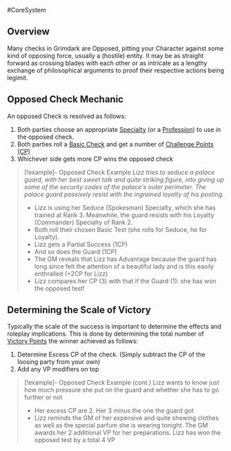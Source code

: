 #CoreSystem 
## Overview
Many checks in Grimdark are Opposed, pitting your Character against some kind of opposing force, usually a (hostile) entity. It may be as straight forward as crossing blades with each other or as intricate as a lengthy exchange of philosophical arguments to proof their respective actions being legimit.

## Opposed Check Mechanic
An opposed Check is resolved as follows:

1. Both parties choose an appropriate [Specialty](/SkillSystem/Specialty.md) (or a [Profession](/SkillSystem/Profession.md)) to use in the opposed check.
2. Both parties roll a [Basic Check](</CoreSystem/Basic Check.md>) and get a number of [Challenge Points (CP)](</CoreSystem/Challenge Point.md>)
3. Whichever side gets more CP wins the opposed check

> [!example]- Opposed Check Example
>_Lizz tries to seduce a palace guard, with her best sweet talk and quite striking figure, into giving up some of the security codes of the palace's outer perimeter. The palace guard passively resist with the ingrained loyalty of his posting._
> - Lizz is using her Seduce (Spokesman) Specialty, which she has trained at Rank 3. Meanwhile, the guard resists with his Loyalty (Commander) Specialty of Rank 2.
> - Both roll their chosen Basic Test (she rolls for Seduce, he for Loyalty).
> - Lizz gets a Partial Success (1CP)
> - And so does the Guard (1CP)
> - The GM reveals that Lizz has Advantage because the guard has long since felt the attention of a beautiful lady and is this easily enthralled (+2CP for Lizz)
> - Lizz compares her CP (3) with that if the Guard (1): she has won the opposed test!


## Determining the Scale of Victory
Typically the scale of the success is important to determine the effects and roleplay implications. This is done by determining the total number of [Victory Points](</CoreSystem/Victory Points.md>) the winner achieved as follows:

1. Determine Excess CP of the check. (Simply subtract the CP of the loosing party from your own)
2. Add any VP modifiers on top


> [!example]- Opposed Check Example (cont.)
> Lizz wants to know just how much pressure she put on the guard and whether she has to go further or not 
> - Her excess CP are 2. Her 3 minus the one the guard got 
> - Lizz reminds the GM of her expensive and quite showing clothes as well as the special parfum she is wearing tonight. The GM awards her 2 additional VP for her preparations.
> Lizz has won the opposed test by a total  4 VP
